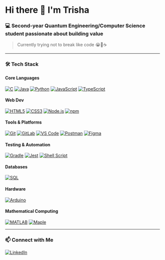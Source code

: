 # Hi there 👋 I'm Trisha

### 💻 Second-year Quantum Engineering/Computer Science student passionate about building value
> Currently trying not to break like code 😭🐛☕

---

### 🛠 Tech Stack

#### Core Languages
[![C](https://img.shields.io/badge/C-99ccff?style=for-the-badge&logo=c&logoColor=black)](https://en.wikipedia.org/wiki/C_(programming_language))
[![Java](https://img.shields.io/badge/Java-f7c59f?style=for-the-badge&logo=openjdk&logoColor=black)](https://openjdk.org/)
[![Python](https://img.shields.io/badge/Python-b5ead7?style=for-the-badge&logo=python&logoColor=black)](https://www.python.org/)
[![JavaScript](https://img.shields.io/badge/JavaScript-ffdac1?style=for-the-badge&logo=javascript&logoColor=black)](https://developer.mozilla.org/en-US/docs/Web/JavaScript)
[![TypeScript](https://img.shields.io/badge/TypeScript-ffb7b2?style=for-the-badge&logo=typescript&logoColor=black)](https://www.typescriptlang.org/)

#### Web Dev
[![HTML5](https://img.shields.io/badge/HTML5-ff9aa2?style=for-the-badge&logo=html5&logoColor=black)](https://developer.mozilla.org/en-US/docs/Web/Guide/HTML/HTML5)
[![CSS3](https://img.shields.io/badge/CSS3-a2d2ff?style=for-the-badge&logo=css3&logoColor=black)](https://developer.mozilla.org/en-US/docs/Web/CSS)
[![Node.js](https://img.shields.io/badge/Node.js-cdeac0?style=for-the-badge&logo=node.js&logoColor=black)](https://nodejs.org/)
[![npm](https://img.shields.io/badge/npm-e0bbe4?style=for-the-badge&logo=npm&logoColor=black)](https://www.npmjs.com/)

#### Tools & Platforms
[![Git](https://img.shields.io/badge/Git-f7c59f?style=for-the-badge&logo=git&logoColor=black)](https://git-scm.com/)
[![GitLab](https://img.shields.io/badge/GitLab-b5ead7?style=for-the-badge&logo=gitlab&logoColor=black)](https://gitlab.com/)
[![VS Code](https://img.shields.io/badge/VS%20Code-ffdac1?style=for-the-badge&logo=visual-studio-code&logoColor=black)](https://code.visualstudio.com/)
[![Postman](https://img.shields.io/badge/Postman-ffb7b2?style=for-the-badge&logo=postman&logoColor=black)](https://www.postman.com/)
[![Figma](https://img.shields.io/badge/Figma-ff9aa2?style=for-the-badge&logo=figma&logoColor=black)](https://www.figma.com/)

#### Testing & Automation
[![Gradle](https://img.shields.io/badge/Gradle-b5ead7?style=for-the-badge&logo=gradle&logoColor=black)](https://gradle.org/)
[![Jest](https://img.shields.io/badge/Jest-ffdac1?style=for-the-badge&logo=jest&logoColor=black)](https://jestjs.io/)
[![Shell Script](https://img.shields.io/badge/Shell_Script-ffb7b2?style=for-the-badge&logo=gnu-bash&logoColor=black)](https://www.gnu.org/software/bash/)
  
#### Databases
[![SQL](https://img.shields.io/badge/SQL-a2d2ff?style=for-the-badge&logo=postgresql&logoColor=black)](https://www.postgresql.org/)

#### Hardware
[![Arduino](https://img.shields.io/badge/Arduino-cdeac0?style=for-the-badge&logo=arduino&logoColor=black)](https://www.arduino.cc/)

#### Mathematical Computing
[![MATLAB](https://img.shields.io/badge/MATLAB-99ccff?style=for-the-badge&logo=matlab&logoColor=black)](https://www.mathworks.com/products/matlab.html)
[![Maple](https://img.shields.io/badge/Maple-f7c59f?style=for-the-badge&logo=maple&logoColor=black)](https://www.maplesoft.com/products/Maple/)

---

### 📫 Connect with Me
[![LinkedIn](https://img.shields.io/badge/LinkedIn-blue?style=for-the-badge&logo=linkedin)](https://www.linkedin.com/in/trisha-chittajallu/)

